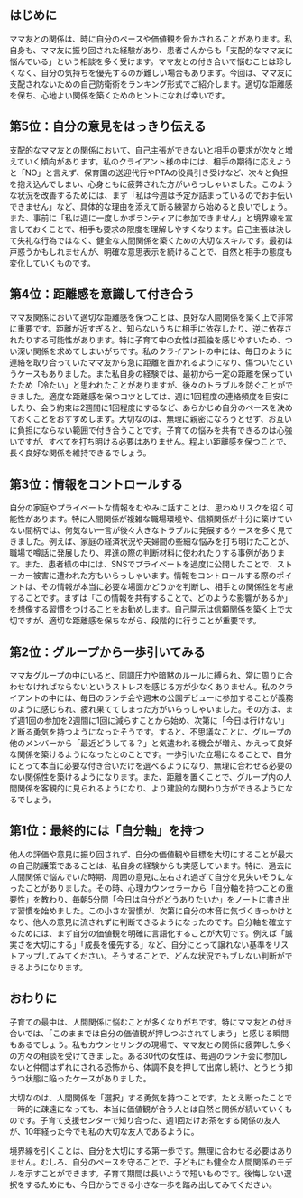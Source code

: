 ## はじめに

ママ友との関係は、時に自分のペースや価値観を脅かされることがあります。私自身も、ママ友に振り回された経験があり、患者さんからも「支配的なママ友に悩んでいる」という相談を多く受けます。ママ友との付き合いで悩むことは珍しくなく、自分の気持ちを優先するのが難しい場合もあります。今回は、ママ友に支配されないための自己防衛術をランキング形式でご紹介します。適切な距離感を保ち、心地よい関係を築くためのヒントになれば幸いです。

## 第5位：自分の意見をはっきり伝える

支配的なママ友との関係において、自己主張ができないと相手の要求が次々と増えていく傾向があります。私のクライアント様の中には、相手の期待に応えようと「NO」と言えず、保育園の送迎代行やPTAの役員引き受けなど、次々と負担を抱え込んでしまい、心身ともに疲弊された方がいらっしゃいました。このような状況を改善するためには、まず「私は今週は予定が詰まっているのでお手伝いできません」など、具体的な理由を添えて断る練習から始めると良いでしょう。また、事前に「私は週に一度しかボランティアに参加できません」と境界線を宣言しておくことで、相手も要求の限度を理解しやすくなります。自己主張は決して失礼な行為ではなく、健全な人間関係を築くための大切なスキルです。最初は戸惑うかもしれませんが、明確な意思表示を続けることで、自然と相手の態度も変化していくものです。

## 第4位：距離感を意識して付き合う

ママ友関係において適切な距離感を保つことは、良好な人間関係を築く上で非常に重要です。距離が近すぎると、知らないうちに相手に依存したり、逆に依存されたりする可能性があります。特に子育て中の女性は孤独を感じやすいため、つい深い関係を求めてしまいがちです。私のクライアントの中には、毎日のように連絡を取り合っていたママ友から急に距離を置かれるようになり、傷ついたというケースもありました。また私自身の経験では、最初から一定の距離を保っていたため「冷たい」と思われたことがありますが、後々のトラブルを防ぐことができました。適度な距離感を保つコツとしては、週に1回程度の連絡頻度を目安にしたり、会う約束は2週間に1回程度にするなど、あらかじめ自分のペースを決めておくことをおすすめします。大切なのは、無理に親密になろうとせず、お互いに負担にならない範囲で付き合うことです。子育ての悩みを共有できるのは心強いですが、すべてを打ち明ける必要はありません。程よい距離感を保つことで、長く良好な関係を維持できるでしょう。

## 第3位：情報をコントロールする

自分の家庭やプライベートな情報をむやみに話すことは、思わぬリスクを招く可能性があります。特に人間関係が複雑な職場環境や、信頼関係が十分に築けていない間柄では、何気ない一言が後々大きなトラブルに発展するケースを多く見てきました。例えば、家庭の経済状況や夫婦間の些細な悩みを打ち明けたことが、職場で噂話に発展したり、昇進の際の判断材料に使われたりする事例があります。また、患者様の中には、SNSでプライベートを過度に公開したことで、ストーカー被害に遭われた方もいらっしゃいます。情報をコントロールする際のポイントは、その情報が本当に必要な場面かどうかを判断し、相手との関係性を考慮することです。まずは「この情報を共有することで、どのような影響があるか」を想像する習慣をつけることをお勧めします。自己開示は信頼関係を築く上で大切ですが、適切な距離感を保ちながら、段階的に行うことが重要です。

## 第2位：グループから一歩引いてみる

ママ友グループの中にいると、同調圧力や暗黙のルールに縛られ、常に周りに合わせなければならないというストレスを感じる方が少なくありません。私のクライアントの中には、毎日のランチ会や週末の公園デビューに参加することが義務のように感じられ、疲れ果ててしまった方がいらっしゃいました。その方は、まず週1回の参加を2週間に1回に減らすことから始め、次第に「今日は行けない」と断る勇気を持つようになったそうです。すると、不思議なことに、グループの他のメンバーから「最近どうしてる？」と気遣われる機会が増え、かえって良好な関係を築けるようになったとのことです。一歩引いた立場になることで、自分にとって本当に必要な付き合いだけを選べるようになり、無理に合わせる必要のない関係性を築けるようになります。また、距離を置くことで、グループ内の人間関係を客観的に見られるようになり、より建設的な関わり方ができるようになるでしょう。

## 第1位：最終的には「自分軸」を持つ

他人の評価や意見に振り回されず、自分の価値観や目標を大切にすることが最大の自己防護策であることは、私自身の経験からも実感しています。特に、過去に人間関係で悩んでいた時期、周囲の意見に左右され過ぎて自分を見失いそうになったことがありました。その時、心理カウンセラーから「自分軸を持つことの重要性」を教わり、毎朝5分間「今日は自分がどうありたいか」をノートに書き出す習慣を始めました。この小さな習慣が、次第に自分の本音に気づくきっかけとなり、他人の意見に流されずに判断できるようになったのです。自分軸を確立するためには、まず自分の価値観を明確に言語化することが大切です。例えば「誠実さを大切にする」「成長を優先する」など、自分にとって譲れない基準をリストアップしてみてください。そうすることで、どんな状況でもブレない判断ができるようになります。

## おわりに

子育ての最中は、人間関係に悩むことが多くなりがちです。特にママ友との付き合いでは、「このままでは自分の価値観が押しつぶされてしまう」と感じる瞬間もあるでしょう。私もカウンセリングの現場で、ママ友との関係に疲弊した多くの方々の相談を受けてきました。ある30代の女性は、毎週のランチ会に参加しないと仲間はずれにされる恐怖から、体調不良を押して出席し続け、とうとう抑うつ状態に陥ったケースがありました。

大切なのは、人間関係を「選択」する勇気を持つことです。たとえ断ったことで一時的に疎遠になっても、本当に価値観が合う人とは自然と関係が続いていくものです。子育て支援センターで知り合った、週1回だけお茶をする関係の友人が、10年経った今でも私の大切な友人であるように。

境界線を引くことは、自分を大切にする第一歩です。無理に合わせる必要はありません。むしろ、自分のペースを守ることで、子どもにも健全な人間関係のモデルを示すことができます。子育て期間は長いようで短いものです。後悔しない選択をするためにも、今日からできる小さな一歩を踏み出してみてください。
